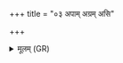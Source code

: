 +++
title = "०३ अपाम् अग्रम् असि"

+++
<details><summary>मूलम् (GR)</summary>

अपाम् अग्रम् असि समुद्रं त्वाभ्य् अव सृजामि ।  
ये ऽप्स्व् अग्नयो ऽति तान् सृजामि म्रोकं खनिं तनूदूषिम् ।  
यो व आपो अग्निर् आविवेश स एष यद् वो घोरं तद् एतत् ॥
</details>